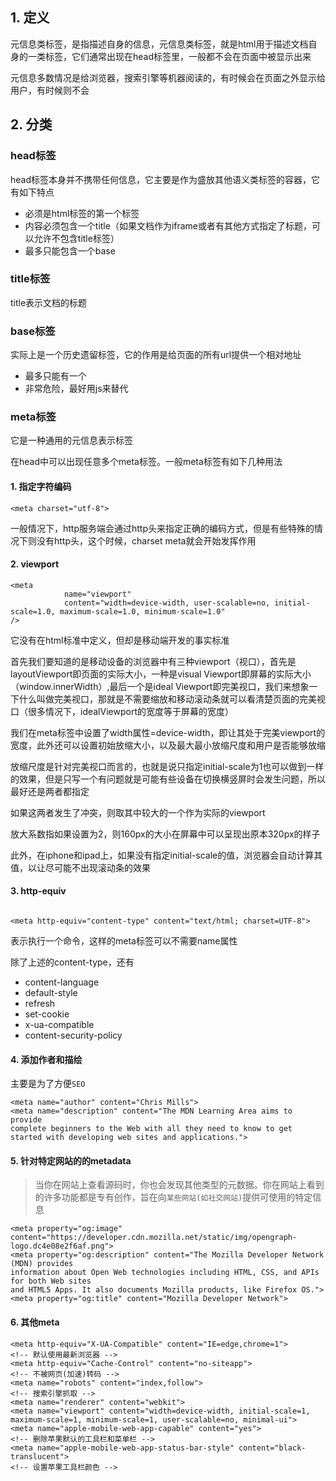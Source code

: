 ## 1. 定义

元信息类标签，是指描述自身的信息，元信息类标签，就是html用于描述文档自身的一类标签，它们通常出现在head标签里，一般都不会在页面中被显示出来

元信息多数情况是给浏览器，搜索引擎等机器阅读的，有时候会在页面之外显示给用户，有时候则不会

## 2. 分类

### head标签 

head标签本身并不携带任何信息，它主要是作为盛放其他语义类标签的容器，它有如下特点

* 必须是html标签的第一个标签
* 内容必须包含一个title（如果文档作为iframe或者有其他方式指定了标题，可以允许不包含title标签）
* 最多只能包含一个base

### title标签

title表示文档的标题

### base标签

实际上是一个历史遗留标签，它的作用是给页面的所有url提供一个相对地址

* 最多只能有一个
* 非常危险，最好用js来替代

### meta标签

它是一种通用的元信息表示标签

在head中可以出现任意多个meta标签。一般meta标签有如下几种用法

#### 1. 指定字符编码

```
<meta charset="utf-8">
```

一般情况下，http服务端会通过http头来指定正确的编码方式，但是有些特殊的情况下则没有http头，这个时候，charset meta就会开始发挥作用

#### 2. viewport

```
<meta
			name="viewport"
			content="width=device-width, user-scalable=no, initial-scale=1.0, maximum-scale=1.0, minimum-scale=1.0"
/>
```

它没有在html标准中定义，但却是移动端开发的事实标准

首先我们要知道的是移动设备的浏览器中有三种viewport（视口），首先是layoutViewport即页面的实际大小，一种是visual Viewport即屏幕的实际大小（window.innerWidth）,最后一个是ideal Viewport即完美视口，我们来想象一下什么叫做完美视口，那就是不需要缩放和移动滚动条就可以看清楚页面的完美视口（很多情况下，idealViewport的宽度等于屏幕的宽度）

我们在meta标签中设置了width属性=device-width，即让其处于完美viewport的宽度，此外还可以设置初始放缩大小，以及最大最小放缩尺度和用户是否能够放缩

放缩尺度是针对完美视口而言的，也就是说只指定initial-scale为1也可以做到一样的效果，但是只写一个有问题就是可能有些设备在切换横竖屏时会发生问题，所以最好还是两者都指定

如果这两者发生了冲突，则取其中较大的一个作为实际的viewport

放大系数指如果设置为2，则160px的大小在屏幕中可以呈现出原本320px的样子

此外，在iphone和ipad上，如果没有指定initial-scale的值，浏览器会自动计算其值，以让尽可能不出现滚动条的效果



#### 3. http-equiv

```

<meta http-equiv="content-type" content="text/html; charset=UTF-8">
```

表示执行一个命令，这样的meta标签可以不需要name属性

除了上述的content-type，还有

* content-language
* default-style
* refresh
* set-cookie
* x-ua-compatible
* content-security-policy

#### 4. 添加作者和描绘

主要是为了方便`SEO`

```
<meta name="author" content="Chris Mills">
<meta name="description" content="The MDN Learning Area aims to provide
complete beginners to the Web with all they need to know to get
started with developing web sites and applications.">

```

#### 5. 针对特定网站的的metadata

> 当你在网站上查看源码时，你也会发现其他类型的元数据。你在网站上看到的许多功能都是专有创作，旨在向`某些网站(如社交网站)`提供可使用的特定信息

```
<meta property="og:image" content="https://developer.cdn.mozilla.net/static/img/opengraph-logo.dc4e08e2f6af.png">
<meta property="og:description" content="The Mozilla Developer Network (MDN) provides
information about Open Web technologies including HTML, CSS, and APIs for both Web sites
and HTML5 Apps. It also documents Mozilla products, like Firefox OS.">
<meta property="og:title" content="Mozilla Developer Network">
```

#### 6. 其他meta

```
<meta http-equiv="X-UA-Compatible" content="IE=edge,chrome=1">
<!-- 默认使用最新浏览器 -->
<meta http-equiv="Cache-Control" content="no-siteapp">
<!-- 不被网页(加速)转码 -->
<meta name="robots" content="index,follow">
<!-- 搜索引擎抓取 -->
<meta name="renderer" content="webkit">
<meta name="viewport" content="width=device-width, initial-scale=1, maximum-scale=1, minimum-scale=1, user-scalable=no, minimal-ui">
<meta name="apple-mobile-web-app-capable" content="yes">
<!-- 删除苹果默认的工具栏和菜单栏 -->
<meta name="apple-mobile-web-app-status-bar-style" content="black-translucent">
<!-- 设置苹果工具栏颜色 -->
```